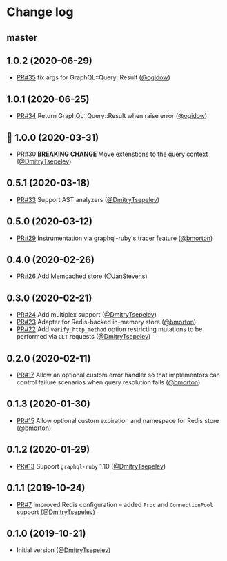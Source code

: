 # Change log

## master

## 1.0.2 (2020-06-29)

- [PR#35](https://github.com/DmitryTsepelev/graphql-ruby-persisted_queries/pull/35) fix args for GraphQL::Query::Result ([@ogidow][])

## 1.0.1 (2020-06-25)

- [PR#34](https://github.com/DmitryTsepelev/graphql-ruby-persisted_queries/pull/34) Return GraphQL::Query::Result when raise error ([@ogidow][])

## 🥳 1.0.0 (2020-03-31)

- [PR#30](https://github.com/DmitryTsepelev/graphql-ruby-persisted_queries/pull/30) **BREAKING CHANGE** Move extenstions to the query context ([@DmitryTsepelev][])

## 0.5.1 (2020-03-18)

- [PR#33](https://github.com/DmitryTsepelev/graphql-ruby-persisted_queries/pull/33) Support AST analyzers ([@DmitryTsepelev][])

## 0.5.0 (2020-03-12)

- [PR#29](https://github.com/DmitryTsepelev/graphql-ruby-persisted_queries/pull/29) Instrumentation via graphql-ruby's tracer feature ([@bmorton][])

## 0.4.0 (2020-02-26)

- [PR#26](https://github.com/DmitryTsepelev/graphql-ruby-persisted_queries/pull/26) Add Memcached store ([@JanStevens][])

## 0.3.0 (2020-02-21)

- [PR#24](https://github.com/DmitryTsepelev/graphql-ruby-persisted_queries/pull/24) Add multiplex support ([@DmitryTsepelev][])
- [PR#23](https://github.com/DmitryTsepelev/graphql-ruby-persisted_queries/pull/23) Adapter for Redis-backed in-memory store ([@bmorton][])
- [PR#22](https://github.com/DmitryTsepelev/graphql-ruby-persisted_queries/pull/22) Add `verify_http_method` option restricting mutations to be performed via `GET` requests ([@DmitryTsepelev][])

## 0.2.0 (2020-02-11)

- [PR#17](https://github.com/DmitryTsepelev/graphql-ruby-persisted_queries/pull/17) Allow an optional custom error handler so that implementors can control failure scenarios when query resolution fails ([@bmorton][])

## 0.1.3 (2020-01-30)

- [PR#15](https://github.com/DmitryTsepelev/graphql-ruby-persisted_queries/pull/15) Allow optional custom expiration and namespace for Redis store ([@bmorton][])

## 0.1.2 (2020-01-29)

- [PR#13](https://github.com/DmitryTsepelev/graphql-ruby-persisted_queries/pull/13) Support `graphql-ruby` 1.10 ([@DmitryTsepelev][])

## 0.1.1 (2019-10-24)

- [PR#7](https://github.com/DmitryTsepelev/graphql-ruby-persisted_queries/pull/7) Improved Redis configuration – added `Proc` and `ConnectionPool` support ([@DmitryTsepelev][])

## 0.1.0 (2019-10-21)

- Initial version ([@DmitryTsepelev][])

[@DmitryTsepelev]: https://github.com/DmitryTsepelev
[@bmorton]: https://github.com/bmorton
[@JanStevens]: https://github.com/JanStevens
[@ogidow]: https://github.com/ogidow
